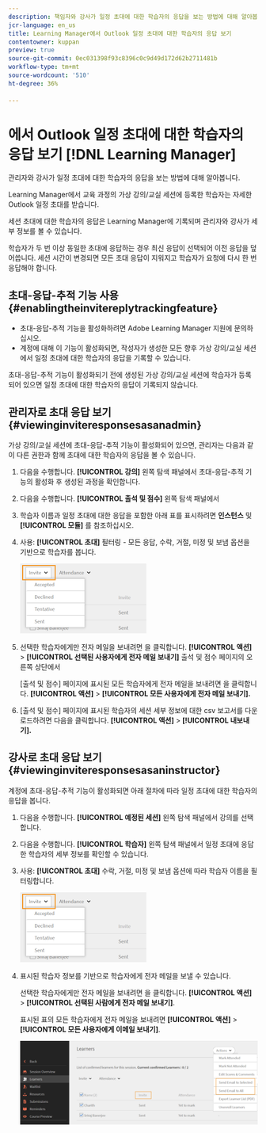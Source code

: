 ```yaml
---
description: 책임자와 강사가 일정 초대에 대한 학습자의 응답을 보는 방법에 대해 알아봅니다.
jcr-language: en_us
title: Learning Manager에서 Outlook 일정 초대에 대한 학습자의 응답 보기
contentowner: kuppan
preview: true
source-git-commit: 0ec031398f93c8396c0c9d49d172d62b2711481b
workflow-type: tm+mt
source-wordcount: '510'
ht-degree: 36%

---
```




# 에서 Outlook 일정 초대에 대한 학습자의 응답 보기 [!DNL Learning Manager]

관리자와 강사가 일정 초대에 대한 학습자의 응답을 보는 방법에 대해 알아봅니다.

Learning Manager에서 교육 과정의 가상 강의/교실 세션에 등록한 학습자는 자세한 Outlook 일정 초대를 받습니다.

세션 초대에 대한 학습자의 응답은 Learning Manager에 기록되며 관리자와 강사가 세부 정보를 볼 수 있습니다.

학습자가 두 번 이상 동일한 초대에 응답하는 경우 최신 응답이 선택되어 이전 응답을 덮어씁니다. 세션 시간이 변경되면 모든 초대 응답이 지워지고 학습자가 요청에 다시 한 번 응답해야 합니다.

## 초대-응답-추적 기능 사용 {#enablingtheinvitereplytrackingfeature}

* 초대-응답-추적 기능을 활성화하려면 Adobe Learning Manager 지원에 문의하십시오.
* 계정에 대해 이 기능이 활성화되면, 작성자가 생성한 모든 향후 가상 강의/교실 세션에서 일정 초대에 대한 학습자의 응답을 기록할 수 있습니다.

초대-응답-추적 기능이 활성화되기 전에 생성된 가상 강의/교실 세션에 학습자가 등록되어 있으면 일정 초대에 대한 학습자의 응답이 기록되지 않습니다.

## 관리자로 초대 응답 보기 {#viewinginviteresponsesasanadmin}

가상 강의/교실 세션에 초대-응답-추적 기능이 활성화되어 있으면, 관리자는 다음과 같이 다른 권한과 함께 초대에 대한 학습자의 응답을 볼 수 있습니다.

1. 다음을 수행합니다. **[!UICONTROL 강의]** 왼쪽 탐색 패널에서 초대-응답-추적 기능의 활성화 후 생성된 과정을 확인합니다.
1. 다음을 수행합니다. **[!UICONTROL 출석 및 점수]** 왼쪽 탐색 패널에서
1. 학습자 이름과 일정 초대에 대한 응답을 포함한 아래 표를 표시하려면 **인스턴스** 및 **[!UICONTROL 모듈]** 를 참조하십시오.
1. 사용: **[!UICONTROL 초대]** 필터링 - 모든 응답, 수락, 거절, 미정 및 보냄 옵션을 기반으로 학습자를 봅니다.

   ![](assets/invite-filter.png)

1. 선택한 학습자에게만 전자 메일을 보내려면 을 클릭합니다. **[!UICONTROL 액션]** > **[!UICONTROL 선택된 사용자에게 전자 메일 보내기]** 출석 및 점수 페이지의 오른쪽 상단에서

   [출석 및 점수] 페이지에 표시된 모든 학습자에게 전자 메일을 보내려면 을 클릭합니다. **[!UICONTROL 액션]** > **[!UICONTROL 모든 사용자에게 전자 메일 보내기].**

1. [출석 및 점수] 페이지에 표시된 학습자의 세션 세부 정보에 대한 csv 보고서를 다운로드하려면 다음을 클릭합니다. **[!UICONTROL 액션]** > **[!UICONTROL 내보내기].**

## 강사로 초대 응답 보기 {#viewinginviteresponsesasaninstructor}

계정에 초대-응답-추적 기능이 활성화되면 아래 절차에 따라 일정 초대에 대한 학습자의 응답을 봅니다.

1. 다음을 수행합니다. **[!UICONTROL 예정된 세션]** 왼쪽 탐색 패널에서 강의를 선택합니다.
1. 다음을 수행합니다. **[!UICONTROL 학습자]** 왼쪽 탐색 패널에서 일정 초대에 응답한 학습자의 세부 정보를 확인할 수 있습니다.
1. 사용: **[!UICONTROL 초대]** 수락, 거절, 미정 및 보냄 옵션에 따라 학습자 이름을 필터링합니다.

   ![](assets/invite-filter.png)

1. 표시된 학습자 정보를 기반으로 학습자에게 전자 메일을 보낼 수 있습니다.

   선택한 학습자에게만 전자 메일을 보내려면 을 클릭합니다. **[!UICONTROL 액션]** > **[!UICONTROL 선택된 사람에게 전자 메일 보내기]**.

   표시된 표의 모든 학습자에게 전자 메일을 보내려면 **[!UICONTROL 액션]** > **[!UICONTROL 모든 사용자에게 이메일 보내기]**.

   ![](assets/instructor-actions1.png)

